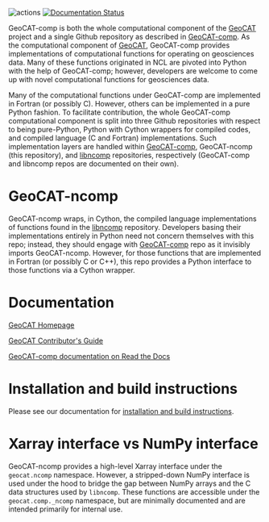 ![actions](https://github.com/NCAR/geocat-ncomp/workflows/actions/badge.svg)
[![Documentation Status](https://readthedocs.org/projects/geocat-ncomp/badge/?version=latest)](https://geocat-ncomp.readthedocs.io/en/latest/?badge=latest)


GeoCAT-comp is both the whole computational component of the [GeoCAT](https://ncar.github.io/GeoCAT) 
project and a single Github repository as described in [GeoCAT-comp](https://github.com/NCAR/geocat-comp). 
As the computational component of [GeoCAT](https://ncar.github.io/GeoCAT), GeoCAT-comp provides implementations of 
computational functions for operating on geosciences data. Many of these functions originated in NCL are pivoted into 
Python with the help of GeoCAT-comp; however, developers are welcome to come up with novel computational functions 
for geosciences data.

Many of the computational functions under GeoCAT-comp are implemented in Fortran 
(or possibly C). However, others can be implemented in a pure Python fashion. To facilitate 
contribution, the whole GeoCAT-comp computational component is split into three Github repositories with respect to 
being pure-Python, Python with Cython wrappers for compiled codes, and compiled language (C and Fortran) 
implementations. Such implementation layers are handled within [GeoCAT-comp](https://github.com/NCAR/geocat-comp), 
GeoCAT-ncomp (this repository), and [libncomp](https://github.com/NCAR/libncomp) 
repositories, respectively (GeoCAT-comp and libncomp repos are documented on their own).


# GeoCAT-ncomp

GeoCAT-ncomp wraps, in Cython, the compiled language implementations of functions found in the 
[libncomp](https://github.com/NCAR/libncomp) repository. Developers basing their implementations entirely in Python need 
not concern themselves with this repo; instead, they should engage with 
[GeoCAT-comp](https://github.com/NCAR/geocat-comp) repo as it invisibly imports GeoCAT-ncomp. However, for those 
functions that are implemented in Fortran (or possibly C or C++), this repo provides a Python interface to those 
functions via a Cython wrapper.


# Documentation

[GeoCAT Homepage](https://geocat.ucar.edu/)

[GeoCAT Contributor's Guide](https://geocat.ucar.edu/pages/contributing.html)

[GeoCAT-comp documentation on Read the Docs](https://geocat-comp.readthedocs.io)


# Installation and build instructions

Please see our documentation for 
[installation and build instructions](https://github.com/NCAR/geocat-ncomp/INSTALLATION.md).


# Xarray interface vs NumPy interface

GeoCAT-ncomp provides a high-level Xarray interface under the `geocat.ncomp` namespace. However, 
a stripped-down NumPy interface is used under the hood to bridge the gap between NumPy arrays and 
the C data structures used by `libncomp`. These functions are accessible under the `geocat.comp._ncomp` namespace, 
but are minimally documented and are intended primarily for internal use.
